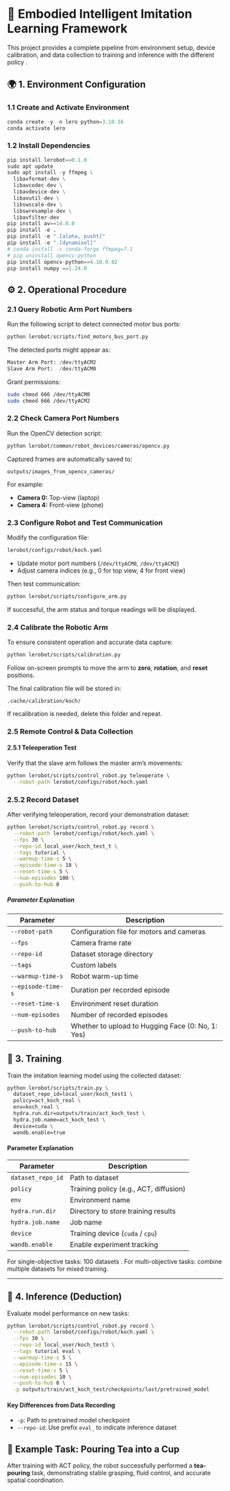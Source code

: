 # 🤖 Embodied Intelligent Imitation Learning Framework

This project provides a complete pipeline from environment setup, device calibration, and data collection to training and inference with the different policy .

## 🌍 1. Environment Configuration

### 1.1 Create and Activate Environment

```python
conda create -y -n lero python=3.10.16
conda activate lero
```

### 1.2 Install Dependencies

```python
pip install lerobot==0.1.0
sudo apt update
sudo apt install -y ffmpeg \
  libavformat-dev \
  libavcodec-dev \
  libavdevice-dev \
  libavutil-dev \
  libswscale-dev \
  libswresample-dev \
  libavfilter-dev
pip install av==14.0.0
pip install -e .
pip install -e ".[aloha, pusht]"
pip install -e ".[dynamixel]"
# conda install -c conda-forge ffmpeg=7.1
# pip uninstall opencv-python
pip install opencv-python==4.10.0.82
pip install numpy ==1.24.0
```

## ⚙️ 2. Operational Procedure

### 2.1 Query Robotic Arm Port Numbers

Run the following script to detect connected motor bus ports:

```python
python lerobot/scripts/find_motors_bus_port.py
```

The detected ports might appear as:

```python
Master Arm Port: /dev/ttyACM2
Slave Arm Port:  /dev/ttyACM0
```

Grant permissions:

```bash
sudo chmod 666 /dev/ttyACM0
sudo chmod 666 /dev/ttyACM2
```

### 2.2 Check Camera Port Numbers

Run the OpenCV detection script:

```bash
python lerobot/common/robot_devices/cameras/opencv.py
```

Captured frames are automatically saved to:

```
outputs/images_from_opencv_cameras/
```

For example:

- **Camera 0:** Top-view (laptop)
- **Camera 4:** Front-view (phone)



### 2.3 Configure Robot and Test Communication

Modify the configuration file:

```bash
lerobot/configs/robot/koch.yaml
```

- Update motor port numbers (`/dev/ttyACM0`, `/dev/ttyACM2`)
- Adjust camera indices (e.g., 0 for top view, 4 for front view)

Then test communication:

```bash
python lerobot/scripts/configure_arm.py
```

If successful, the arm status and torque readings will be displayed.

### 2.4 Calibrate the Robotic Arm

To ensure consistent operation and accurate data capture:

```bash
python lerobot/scripts/calibration.py
```



Follow on-screen prompts to move the arm to **zero**, **rotation**, and **reset** positions.



 The final calibration file will be stored in:

```
.cache/calibration/koch/
```



If recalibration is needed, delete this folder and repeat.

### 2.5 Remote Control & Data Collection

#### 2.5.1 Teleoperation Test

Verify that the slave arm follows the master arm’s movements:

```bash
python lerobot/scripts/control_robot.py teleoperate \
  --robot-path lerobot/configs/robot/koch.yaml
```





### 2.5.2 Record Dataset

After verifying teleoperation, record your demonstration dataset:

```bash
python lerobot/scripts/control_robot.py record \
  --robot-path lerobot/configs/robot/koch.yaml \
  --fps 30 \
  --repo-id local_user/koch_test_t \
  --tags tutorial \
  --warmup-time-s 5 \
  --episode-time-s 18 \
  --reset-time-s 5 \
  --num-episodes 100 \
  --push-to-hub 0
```

##### Parameter Explanation

| Parameter          | Description                                       |
| ------------------ | ------------------------------------------------- |
| `--robot-path`     | Configuration file for motors and cameras         |
| `--fps`            | Camera frame rate                                 |
| `--repo-id`        | Dataset storage directory                         |
| `--tags`           | Custom labels                                     |
| `--warmup-time-s`  | Robot warm-up time                                |
| `--episode-time-s` | Duration per recorded episode                     |
| `--reset-time-s`   | Environment reset duration                        |
| `--num-episodes`   | Number of recorded episodes                       |
| `--push-to-hub`    | Whether to upload to Hugging Face (0: No, 1: Yes) |

## 🧠 3. Training

Train the imitation learning model using the collected dataset:

```bash
python lerobot/scripts/train.py \
  dataset_repo_id=local_user/koch_test1 \
  policy=act_koch_real \
  env=koch_real \
  hydra.run.dir=outputs/train/act_koch_test \
  hydra.job.name=act_koch_test \
  device=cuda \
  wandb.enable=true
```

#### Parameter Explanation

| Parameter         | Description                            |
| ----------------- | -------------------------------------- |
| `dataset_repo_id` | Path to dataset                        |
| `policy`          | Training policy (e.g., ACT, diffusion) |
| `env`             | Environment name                       |
| `hydra.run.dir`   | Directory to store training results    |
| `hydra.job.name`  | Job name                               |
| `device`          | Training device (`cuda` / `cpu`)       |
| `wandb.enable`    | Enable experiment tracking             |

For single-objective tasks: 100 datasets .
For multi-objective tasks: combine multiple datasets for mixed training.



------

## 🧩 4. Inference (Deduction)

Evaluate model performance on new tasks:

```bash
python lerobot/scripts/control_robot.py record \
  --robot-path lerobot/configs/robot/koch.yaml \
  --fps 30 \
  --repo-id local_user/koch_test3 \
  --tags tutorial eval \
  --warmup-time-s 5 \
  --episode-time-s 15 \
  --reset-time-s 5 \
  --num-episodes 10 \
  --push-to-hub 0 \
  -p outputs/train/act_koch_test/checkpoints/last/pretrained_model
```

#### Key Differences from Data Recording

- `-p`: Path to pretrained model checkpoint
- `--repo-id`: Use prefix `eval_` to indicate inference dataset

## 🍵 Example Task: Pouring Tea into a Cup



After training with ACT policy, the robot successfully performed a **tea-pouring** task, demonstrating stable grasping, fluid control, and accurate spatial coordination.